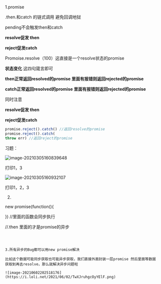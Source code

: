 1.promise

.then.和catch 的链式调用 避免回调地狱

pending不会触发then和catch

**resolve促发 then**

**reject促发catch**

Promoise.resolve（100）这直接是一个resolve状态的promise



**状态变化**  这四句箴言即可

**then正常返回resolved的promise 里面有报错则返回rejected的promise**

**catch正常返回resolved的promise 里面有报错则返回rejected的promise**

同时注意

**resolve促发 then**

**reject促发catch**

```js
promise.reject().catch() //返回resolve的promise
promise.reject().catch(
throw err) //返回reject的promise
```

习题：

![image-20210305160839648](C:\Users\legion\AppData\Roaming\Typora\typora-user-images\image-20210305160839648.png)

打印1，3

![image-20210305160932107](C:\Users\legion\AppData\Roaming\Typora\typora-user-images\image-20210305160932107.png)



打印1，2，3

2. ```js
new promise(function(){
   
})
   //里面的函数会同步执行
   
   //.then 里面的才是promise的异步
   ```
   
   

3.所有异步的Bug都可以用new promise解决 

比如这个数据可能同步获取也可能异步获取，我们直接外面封装一层promise 然后里面等数据获取到再去resolve，那么就解决异步问题啦

![image-20210602202518176](https://i.loli.net/2021/06/02/TwXJruhgcOyYElF.png)